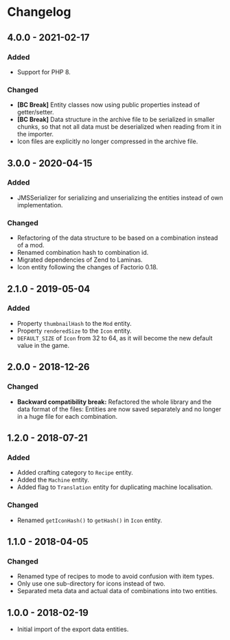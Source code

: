 # Changelog

## 4.0.0 - 2021-02-17

### Added

- Support for PHP 8.

### Changed

- **[BC Break]** Entity classes now using public properties instead of getter/setter.
- **[BC Break]** Data structure in the archive file to be serialized in smaller chunks, so that not all data must be deserialized when reading from it in the importer.
- Icon files are explicitly no longer compressed in the archive file.

## 3.0.0 - 2020-04-15

### Added

- JMSSerializer for serializing and unserializing the entities instead of own implementation.

### Changed

- Refactoring of the data structure to be based on a combination instead of a mod.
- Renamed combination hash to combination id.
- Migrated dependencies of Zend to Laminas.
- Icon entity following the changes of Factorio 0.18.

## 2.1.0 - 2019-05-04

### Added

- Property `thumbnailHash` to the `Mod` entity.
- Property `renderedSize` to the `Icon` entity.
- `DEFAULT_SIZE` of `Icon` from 32 to 64, as it will become the new default value in the game. 

## 2.0.0 - 2018-12-26

### Changed

- **Backward compatibility break:** Refactored the whole library and the data format of the files: Entities are now saved separately and no longer in a 
  huge file for each combination. 

## 1.2.0 - 2018-07-21

### Added

- Added crafting category to `Recipe` entity.
- Added the `Machine` entity.
- Added flag to `Translation` entity for duplicating machine localisation.

### Changed

- Renamed `getIconHash()` to `getHash()` in `Icon` entity.

## 1.1.0 - 2018-04-05

### Changed

- Renamed type of recipes to mode to avoid confusion with item types.
- Only use one sub-directory for icons instead of two.
- Separated meta data and actual data of combinations into two entities. 

## 1.0.0 - 2018-02-19

- Initial import of the export data entities.
